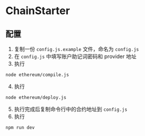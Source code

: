 # ChainStarter

## 配置
1. 复制一份 ```config.js.example``` 文件，命名为 ```config.js```
2. 在 ```config.js``` 中填写账户助记词密码和 provider 地址
3. 执行 
 ```
 node ethereum/compile.js
 ```
4. 执行
```
node ethereum/deploy.js
```
5. 执行完成后复制命令行中的合约地址到 ```config.js```
6. 执行
```
npm run dev
```